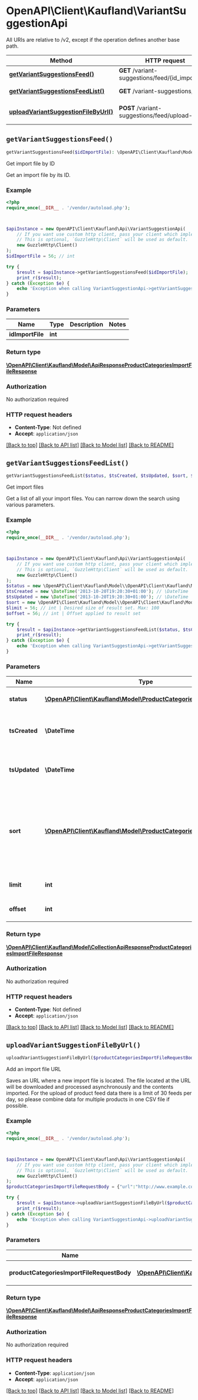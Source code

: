 # OpenAPI\Client\Kaufland\VariantSuggestionApi

All URIs are relative to /v2, except if the operation defines another base path.

| Method | HTTP request | Description |
| ------------- | ------------- | ------------- |
| [**getVariantSuggestionsFeed()**](VariantSuggestionApi.md#getVariantSuggestionsFeed) | **GET** /variant-suggestions/feed/{id_import_file} | Get import file by ID |
| [**getVariantSuggestionsFeedList()**](VariantSuggestionApi.md#getVariantSuggestionsFeedList) | **GET** /variant-suggestions/feed | Get import files |
| [**uploadVariantSuggestionFileByUrl()**](VariantSuggestionApi.md#uploadVariantSuggestionFileByUrl) | **POST** /variant-suggestions/feed/upload-by-url | Add an import file URL |


## `getVariantSuggestionsFeed()`

```php
getVariantSuggestionsFeed($idImportFile): \OpenAPI\Client\Kaufland\Model\ApiResponseProductCategoriesImportFileResponse
```

Get import file by ID

Get an import file by its ID.

### Example

```php
<?php
require_once(__DIR__ . '/vendor/autoload.php');



$apiInstance = new OpenAPI\Client\Kaufland\Api\VariantSuggestionApi(
    // If you want use custom http client, pass your client which implements `GuzzleHttp\ClientInterface`.
    // This is optional, `GuzzleHttp\Client` will be used as default.
    new GuzzleHttp\Client()
);
$idImportFile = 56; // int

try {
    $result = $apiInstance->getVariantSuggestionsFeed($idImportFile);
    print_r($result);
} catch (Exception $e) {
    echo 'Exception when calling VariantSuggestionApi->getVariantSuggestionsFeed: ', $e->getMessage(), PHP_EOL;
}
```

### Parameters

| Name | Type | Description  | Notes |
| ------------- | ------------- | ------------- | ------------- |
| **idImportFile** | **int**|  | |

### Return type

[**\OpenAPI\Client\Kaufland\Model\ApiResponseProductCategoriesImportFileResponse**](../Model/ApiResponseProductCategoriesImportFileResponse.md)

### Authorization

No authorization required

### HTTP request headers

- **Content-Type**: Not defined
- **Accept**: `application/json`

[[Back to top]](#) [[Back to API list]](../../README.md#endpoints)
[[Back to Model list]](../../README.md#models)
[[Back to README]](../../README.md)

## `getVariantSuggestionsFeedList()`

```php
getVariantSuggestionsFeedList($status, $tsCreated, $tsUpdated, $sort, $limit, $offset): \OpenAPI\Client\Kaufland\Model\CollectionApiResponseProductCategoriesImportFileResponse
```

Get import files

Get a list of all your import files. You can narrow down the search using various parameters.

### Example

```php
<?php
require_once(__DIR__ . '/vendor/autoload.php');



$apiInstance = new OpenAPI\Client\Kaufland\Api\VariantSuggestionApi(
    // If you want use custom http client, pass your client which implements `GuzzleHttp\ClientInterface`.
    // This is optional, `GuzzleHttp\Client` will be used as default.
    new GuzzleHttp\Client()
);
$status = new \OpenAPI\Client\Kaufland\Model\\OpenAPI\Client\Kaufland\Model\ProductCategoriesImportFileStatus(); // \OpenAPI\Client\Kaufland\Model\ProductCategoriesImportFileStatus | The status of your import
$tsCreated = new \DateTime('2013-10-20T19:20:30+01:00'); // \DateTime | Creation timestamp of the import file in ISO 8601
$tsUpdated = new \DateTime('2013-10-20T19:20:30+01:00'); // \DateTime | Update timestamp of the import file in ISO 8601
$sort = new \OpenAPI\Client\Kaufland\Model\\OpenAPI\Client\Kaufland\Model\ProductCategoriesImportFileSorting(); // \OpenAPI\Client\Kaufland\Model\ProductCategoriesImportFileSorting | Select the field (time created or time updated) and the direction of sorting (ascending or descending)
$limit = 56; // int | Desired size of result set. Max: 100
$offset = 56; // int | Offset applied to result set

try {
    $result = $apiInstance->getVariantSuggestionsFeedList($status, $tsCreated, $tsUpdated, $sort, $limit, $offset);
    print_r($result);
} catch (Exception $e) {
    echo 'Exception when calling VariantSuggestionApi->getVariantSuggestionsFeedList: ', $e->getMessage(), PHP_EOL;
}
```

### Parameters

| Name | Type | Description  | Notes |
| ------------- | ------------- | ------------- | ------------- |
| **status** | [**\OpenAPI\Client\Kaufland\Model\ProductCategoriesImportFileStatus**](../Model/.md)| The status of your import | [optional] |
| **tsCreated** | **\DateTime**| Creation timestamp of the import file in ISO 8601 | [optional] |
| **tsUpdated** | **\DateTime**| Update timestamp of the import file in ISO 8601 | [optional] |
| **sort** | [**\OpenAPI\Client\Kaufland\Model\ProductCategoriesImportFileSorting**](../Model/.md)| Select the field (time created or time updated) and the direction of sorting (ascending or descending) | [optional] |
| **limit** | **int**| Desired size of result set. Max: 100 | [optional] |
| **offset** | **int**| Offset applied to result set | [optional] |

### Return type

[**\OpenAPI\Client\Kaufland\Model\CollectionApiResponseProductCategoriesImportFileResponse**](../Model/CollectionApiResponseProductCategoriesImportFileResponse.md)

### Authorization

No authorization required

### HTTP request headers

- **Content-Type**: Not defined
- **Accept**: `application/json`

[[Back to top]](#) [[Back to API list]](../../README.md#endpoints)
[[Back to Model list]](../../README.md#models)
[[Back to README]](../../README.md)

## `uploadVariantSuggestionFileByUrl()`

```php
uploadVariantSuggestionFileByUrl($productCategoriesImportFileRequestBody): \OpenAPI\Client\Kaufland\Model\ApiResponseProductCategoriesImportFileResponse
```

Add an import file URL

Saves an URL where a new import file is located. The file located at the URL will be downloaded and processed asynchronously and the contents imported. For the upload of product feed data there is a limit of 30 feeds per day, so please combine data for multiple products in one CSV file if possible.

### Example

```php
<?php
require_once(__DIR__ . '/vendor/autoload.php');



$apiInstance = new OpenAPI\Client\Kaufland\Api\VariantSuggestionApi(
    // If you want use custom http client, pass your client which implements `GuzzleHttp\ClientInterface`.
    // This is optional, `GuzzleHttp\Client` will be used as default.
    new GuzzleHttp\Client()
);
$productCategoriesImportFileRequestBody = {"url":"http://www.example.com/my_products.csv"}; // \OpenAPI\Client\Kaufland\Model\ProductCategoriesImportFileRequestBody | Json object with import file data

try {
    $result = $apiInstance->uploadVariantSuggestionFileByUrl($productCategoriesImportFileRequestBody);
    print_r($result);
} catch (Exception $e) {
    echo 'Exception when calling VariantSuggestionApi->uploadVariantSuggestionFileByUrl: ', $e->getMessage(), PHP_EOL;
}
```

### Parameters

| Name | Type | Description  | Notes |
| ------------- | ------------- | ------------- | ------------- |
| **productCategoriesImportFileRequestBody** | [**\OpenAPI\Client\Kaufland\Model\ProductCategoriesImportFileRequestBody**](../Model/ProductCategoriesImportFileRequestBody.md)| Json object with import file data | |

### Return type

[**\OpenAPI\Client\Kaufland\Model\ApiResponseProductCategoriesImportFileResponse**](../Model/ApiResponseProductCategoriesImportFileResponse.md)

### Authorization

No authorization required

### HTTP request headers

- **Content-Type**: `application/json`
- **Accept**: `application/json`

[[Back to top]](#) [[Back to API list]](../../README.md#endpoints)
[[Back to Model list]](../../README.md#models)
[[Back to README]](../../README.md)
